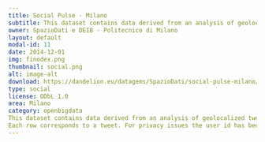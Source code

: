 ```yaml
---
title: Social Pulse - Milano
subtitle: This dataset contains data derived from an analysis of geolocalized tweets originated from Milan during the months of November and December.
owner: SpazioDati e DEIB - Politecnico di Milano
layout: default
modal-id: 11
date: 2014-12-01
img: finodex.png
thumbnail: social.png
alt: image-alt
download: https://dandelion.eu/datagems/SpazioDati/social-pulse-milano/description/
type: social
license: ODbL 1.0
area: Milano
category: openbigdata
This dataset contains data derived from an analysis of geolocalized tweets originated from Milan during the months of November and December.
Each row corresponds to a tweet. For privacy issues the user id has been obfuscated
---
```

